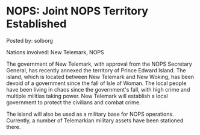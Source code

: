 # NOPS: Joint NOPS Territory Established

Posted by: solborg

Nations involved: New Telemark, NOPS

The government of New Telemark, with approval from the NOPS Secretary General, has recently annexed the territory of Prince Edward Island. The island, which is located between New Telemark and New Woking, has been devoid of a government since the fall of Isle of Woman. The local people have been living in chaos since the government's fall, with high crime and multiple militias taking power. New Telemark will establish a local government to protect the civilians and combat crime.

The island will also be used as a military base for NOPS operations. Currently, a number of Telemarkian military assets have been stationed there.